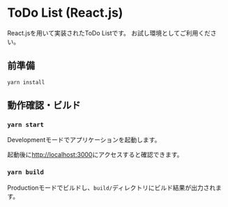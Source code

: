 # ToDo List (React.js)

React.jsを用いて実装されたToDo Listです。
お試し環境としてご利用ください。

## 前準備

```shell
yarn install
```

## 動作確認・ビルド

### `yarn start`

Developmentモードでアプリケーションを起動します。

起動後に[http://localhost:3000](http://localhost:3000)にアクセスすると確認できます。

### `yarn build`

Productionモードでビルドし、`build/`ディレクトリにビルド結果が出力されます。
